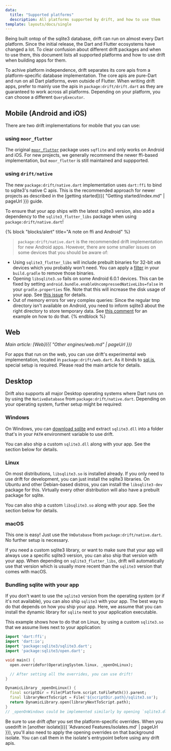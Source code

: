 ```yaml
---
data:
  title: "Supported platforms"
  description: All platforms supported by drift, and how to use them
template: layouts/docs/single
---
```


Being built ontop of the sqlite3 database, drift can run on almost every Dart platform.
Since the initial release, the Dart and Flutter ecosystems have changed a lot.
To clear confusion about different drift packages and when to use them, this document
lists all supported platforms and how to use drift when building apps for them.

To achive platform independence, drift separates its core apis from a platform-specific
database implementation. The core apis are pure-Dart and run on all Dart platforms, even
outside of Flutter. When writing drift apps, prefer to mainly use the apis in 
`package:drift/drift.dart` as they are guaranteed to work across all platforms.
Depending on your platform, you can choose a different `QueryExecutor`.

## Mobile (Android and iOS)

There are two drift implementations for mobile that you can use:

### using `moor_flutter`

The original [`moor_flutter`](https://pub.dev/packages/moor_flutter) package uses `sqflite` and
only works on Android and iOS.
For new projects, we generally recommend the newer ffi-based implementation, but `moor_flutter`
is still maintained and suppported.

### using `drift/native`

The new `package:drift/native.dart` implementation uses `dart:ffi` to bind to sqlite3's native C apis.
This is the recommended approach for newer projects as described in the [getting started]({{ "Getting started/index.md" | pageUrl }}) guide.

To ensure that your app ships with the latest sqlite3 version, also add a dependency to the `sqlite3_flutter_libs`
package when using `package:drift/native.dart`!

{% block "blocks/alert" title="A note on ffi and Android" %}
> `package:drift/native.dart` is the recommended drift implementation for new Android apps.
  However, there are some smaller issues on some devices that you should be aware of:
  
  - Using `sqlite3_flutter_libs` will include prebuilt binaries for 32-bit `x86` devices which you
    probably won't need. You can apply a [filter](https://github.com/simolus3/sqlite3.dart/tree/master/sqlite3_flutter_libs#included-platforms)
    in your `build.gradle` to remove those binaries.
  - Opening `libsqlite3.so` fails on some Android 6.0.1 devices. This can be fixed by setting
    `android.bundle.enableUncompressedNativeLibs=false` in your `gradle.properties` file.
    Note that this will increase the disk usage of your app. See [this issue](https://github.com/simolus3/moor/issues/895#issuecomment-720195005)
    for details.
  - Out of memory errors for very complex queries: Since the regular tmp directory isn't available on Android, you need to inform
    sqlite3 about the right directory to store temporary data. See [this comment](https://github.com/simolus3/moor/issues/876#issuecomment-710013503)
    for an example on how to do that.
{% endblock %}

## Web

_Main article: [Web]({{ "Other engines/web.md" | pageUrl }})_

For apps that run on the web, you can use drift's experimental web implementation, located
in `package:drift/web.dart`.
As it binds to [sql.js](https://github.com/sql-js/sql.js), special setup is required. Please
read the main article for details.

## Desktop

Drift also supports all major Desktop operating systems where Dart runs on by using the 
`NativeDatabase` from `package:drift/native.dart`. Depending on your operating system, further
setup might be required:

### Windows

On Windows, you can [download sqlite](https://www.sqlite.org/download.html) and extract
`sqlite3.dll` into a folder that's in your `PATH` environment variable to use drift.

You can also ship a custom `sqlite3.dll` along with your app. See the section below for
details.

### Linux

On most distributions, `libsqlite3.so` is installed already. If you only need to use drift for
development, you can just install the sqlite3 libraries. On Ubuntu and other Debian-based
distros, you can install the `libsqlite3-dev` package for this. Virtually every other distribution
will also have a prebuilt package for sqlite.

You can also ship a custom `libsqlite3.so` along with your app. See the section below for
details.

### macOS

This one is easy! Just use the `VmDatabase` from `package:drift/native.dart`. No further setup is
necessary. 

If you need a custom sqlite3 library, or want to make sure that your app will always use a
specific sqlite3 version, you can also ship that version with your app.
When depending on `sqlite3_flutter_libs`, drift will automatically use that version which is
usually more recent than the `sqlite3` version that comes with macOS.

### Bundling sqlite with your app

If you don't want to use the `sqlite3` version from the operating system (or if it's not
available), you can also ship `sqlite3` with your app.
The best way to do that depends on how you ship your app. Here, we assume that you can
install the dynamic library for `sqlite` next to your application executable.

This example shows how to do that on Linux, by using a custom `sqlite3.so` that we assume
lives next to your application:

```dart
import 'dart:ffi';
import 'dart:io';
import 'package:sqlite3/sqlite3.dart';
import 'package:sqlite3/open.dart';

void main() {
  open.overrideFor(OperatingSystem.linux, _openOnLinux);

  // After setting all the overrides, you can use drift!
}

DynamicLibrary _openOnLinux() {
  final scriptDir = File(Platform.script.toFilePath()).parent;
  final libraryNextToScript = File('${scriptDir.path}/sqlite3.so');
  return DynamicLibrary.open(libraryNextToScript.path);
}
// _openOnWindows could be implemented similarly by opening `sqlite3.dll`
```

Be sure to use drift _after_ you set the platform-specific overrides.
When you usedrift in [another isolate]({{ 'Advanced Features/isolates.md' | pageUrl }}),
you'll also need to apply the opening overrides on that background isolate.
You can call them in the isolate's entrypoint before using any drift apis.
